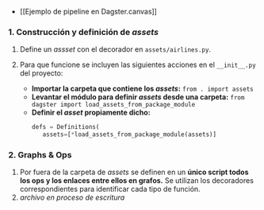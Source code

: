 - [[Ejemplo de pipeline en Dagster.canvas]]

### 1. Construcción y definición de *assets*

1. Define un *assset* con el decorador en `assets/airlines.py`.

2. Para que funcione se incluyen las siguientes acciones en el `__init__.py` del proyecto:
	- **Importar la carpeta que contiene los *assets*:** `from . import assets`
	- **Levantar el módulo para definir *assets* desde una carpeta:** `from dagster import load_assets_from_package_module` 
	- **Definir el *asset* propiamente dicho:**
		```python
		defs = Definitions(
		   assets=[*load_assets_from_package_module(assets)]
		```

### 2. Graphs & Ops
1. Por fuera de la carpeta de *assets* se definen en un **único script todos los ops y los enlaces entre ellos en grafos.** Se utilizan los decoradores correspondientes para identificar cada tipo de función.
2. *archivo en proceso de escritura*

